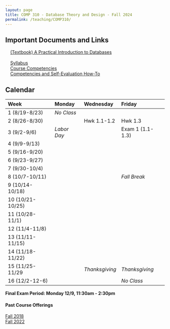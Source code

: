 ```yaml
---
layout: page
title: COMP 310 - Database Theory and Design - Fall 2024
permalink: /teaching/COMP310/
---
```


## Important Documents and Links

&nbsp;&nbsp;&nbsp; [(Textbook) A Practical Introduction to Databases](https://runestone.academy/ns/books/published/practical_db/index.html) <br><br>
&nbsp;&nbsp;&nbsp; [Syllabus](/teaching/COMP310/fa24/comp310-syllabus.pdf) <br>
&nbsp;&nbsp;&nbsp; [Course Competencies](/teaching/COMP310/fa24/COMP310-Competencies.pdf) <br>
&nbsp;&nbsp;&nbsp; [Competencies and Self-Evaluation How-To](/teaching/ungrading/howto-portfolio) 

## Calendar

| Week | Monday | Wednesday | Friday |
| :-- | :-- | :-- | :-- |
| 1 (8/19-8/23)|  *No Class*   |     |     | 
| 2 (8/26-8/30)|       | Hwk 1.1-1.2    | Hwk 1.3 | 
| 3 (9/2-9/6)| *Labor Day* |     | Exam 1 (1.1-1.3)    |     
| 4 (9/9-9/13)|  |     |     |     
| 5 (9/16-9/20)|  |     |     |      
| 6 (9/23-9/27)|  |     |     |      
| 7 (9/30-10/4)|  |     |     |      
| 8 (10/7-10/11)|  |     |   *Fall Break* | 
| 9 (10/14-10/18)|  |          |     | 
| 10 (10/21-10/25)|  |          |     | 
| 11 (10/28-11/1)|  |          |     | 
| 12 (11/4-11/8)|  |          |     | 
| 13 (11/11-11/15)|  |          |     | 
| 14 (11/18-11/22)|  |          |     | 
| 15 (11/25-11/29|  |   *Thanksgiving*   |  *Thanksgiving*   | 
| 16 (12/2-12-6)|  |      | *No Class* | 

**Final Exam Period: Monday 12/9, 11:30am - 2:30pm**


#### Past Course Offerings

[Fall 2018](/teaching/COMP310/fa18/) <br>
[Fall 2022](/teaching/COMP310/fa22/) 